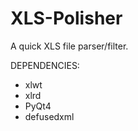 XLS-Polisher
============

A quick XLS file parser/filter.

DEPENDENCIES:
- xlwt
- xlrd
- PyQt4
- defusedxml
